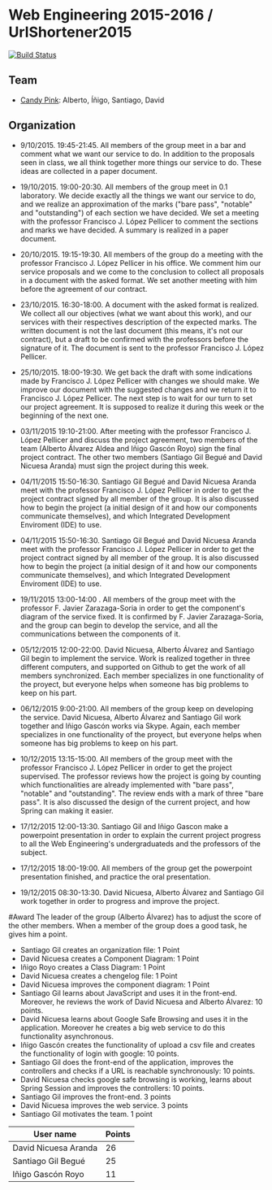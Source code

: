 # Web Engineering 2015-2016 / UrlShortener2015
[![Build Status](https://travis-ci.org/albert17/UrlShortener2015.svg)](https://travis-ci.org/albert17/UrlShortener2015)

## Team

* [Candy Pink](candy-pink): Alberto, Íñigo, Santiago, David

## Organization

* 9/10/2015. 19:45-21:45. All members of the group meet in a bar and comment what we want our service to do. In addition to the proposals seen in class, we all think together more things our service to do. These ideas are collected in a paper document.

* 19/10/2015. 19:00-20:30. All members of the group meet in 0.1 laboratory. We decide exactly all the things we want our service to do, and we realize an approximation of the marks ("bare pass", "notable" and "outstanding") of each section we have decided. We set a meeting with the professor Francisco J. López Pellicer to comment the sections and marks we have decided. A summary is realized in a paper document.

* 20/10/2015. 19:15-19:30. All members of the group do a meeting with the professor Francisco J. López Pellicer in his office. We comment him our service proposals and we come to the conclusion to collect all proposals in a document with the asked format. We set another meeting with him before the agreement of our contract.

* 23/10/2015. 16:30-18:00. A document with the asked format is realized. We collect all our objectives (what we want about this work), and our services with their respectives description of the expected marks. The written document is not the last document (this means, it's not our contract), but a draft to be confirmed with the professors before the signature of it. The document is sent to the professor Francisco J. López Pellicer.

* 25/10/2015. 18:00-19:30. We get back the draft with some indications made by Francisco J. López Pellicer with changes we should make. We improve our document with the suggested changes and we return it to Francisco J. López Pellicer. The next step is to wait for our turn to set our project agreement. It is supposed to realize it during this week or the beginning of the next one.

* 03/11/2015 19:10-21:00. After meeting with the professor Francisco J. López Pellicer and discuss the project agreement, two members of the team (Alberto Álvarez Aldea and Iñigo Gascón Royo) sign the final project contract. The other two members (Santiago Gil Begué and David Nicuesa Aranda) must sign the project during this week.

* 04/11/2015 15:50-16:30. Santiago Gil Begué and David Nicuesa Aranda meet with the professor Francisco J. López Pellicer in order to get the project contract signed by all member of the group. It is also discussed how to begin the project (a initial design of it and how our components communicate themselves), and which Integrated Development Enviroment (IDE) to use.

* 04/11/2015 15:50-16:30. Santiago Gil Begué and David Nicuesa Aranda meet with the professor Francisco J. López Pellicer in order to get the project contract signed by all member of the group. It is also discussed how to begin the project (a initial design of it and how our components communicate themselves), and which Integrated Development Enviroment (IDE) to use.

* 19/11/2015 13:00-14:00 . All members of the group meet with the professor F. Javier Zarazaga-Soria in order to get the component's diagram of the service fixed. It is confirmed by F. Javier Zarazaga-Soria, and the group can begin to develop the service, and all the communications between the components of it.

* 05/12/2015 12:00-22:00. David Nicuesa, Alberto Álvarez and Santiago Gil begin to implement the service. Work is realized together in three different computers, and supported on Github to get the work of all members synchronized. Each member specializes in one functionality of the proyect, but everyone helps when someone has big problems to keep on his part.
 
* 06/12/2015 9:00-21:00. All members of the group keep on developing the service. David Nicuesa, Alberto Álvarez and Santiago Gil work together and Iñigo Gascón works via Skype. Again, each member specializes in one functionality of the proyect, but everyone helps when someone has big problems to keep on his part.

* 10/12/2015 13:15-15:00. All members of the group meet with the professor Francisco J. López Pellicer in order to get the project supervised. The professor reviews how the project is going by counting which functionalities are already implemented with "bare pass", "notable" and "outstanding". The review ends with a mark of three "bare pass". It is also discussed the design of the current project, and how Spring can making it easier.

* 17/12/2015 12:00-13:30. Santiago Gil and Iñigo Gascon make a powerpoint presentation in order to explain the current project progress to all the Web Engineering's undergraduateds and the professors of the subject.

* 17/12/2015 18:00-19:00. All members of the group get the powerpoint presentation finished, and practice the oral presentation.

* 19/12/2015 08:30-13:30. David Nicuesa, Alberto Álvarez and Santiago Gil work together in order to progress and improve the project.

#Award 
The leader of the group (Alberto Álvarez) has to adjust the score of the other members. When a member of the group does a good task, he gives him a point.

* Santiago Gil creates an organization file: 1 Point
* David Nicuesa creates a Component Diagram: 1 Point
* Iñigo Royo creates a Class Diagram: 1 Point
* David Nicuesa creates a chengelog file: 1 Point
* David Nicuesa improves the component diagram: 1 Point
* Santiago Gil learns about JavaScript and uses it in the front-end. Moreover, he reviews the work of David Nicuesa and Alberto        Álvarez: 10 points.
* David Nicuesa learns about Google Safe Browsing and uses it in the application. Moreover he creates a big web service to do this functionality asynchronous.
* Iñigo Gascón creates the functionality of upload a csv file and creates the functionality of login with google: 10 points.
* Santiago Gil does the front-end of the application, improves the controllers and checks if a URL is reachable synchronously: 10 points.
* David Nicuesa checks google safe browsing is working, learns about Spring Session and improves the controllers: 10 points.
* Santiago Gil improves the front-end. 3 points
* David Nicuesa improves the web service. 3 points
* Santiago Gil motivates the team. 1 point

User name            | Points
---------------------|-------
David Nicuesa Aranda | 26
Santiago Gil Begué   | 25
Iñigo Gascón Royo    | 11


